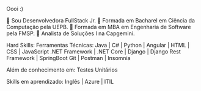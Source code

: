 Oooi :)

📌 Sou Desenvolvedora FullStack Jr. 
📌 Formada em Bacharel em Ciência da Computação pela UEPB.
📌 Formada em MBA em Engenharia de Software pela FMSP.
📌 Analista de Soluções I na Capgemini.

Hard Skills:
Ferramentas Técnicas:
Java | C# | Python | Angular | HTML | CSS | JavaScript 
.NET Framework | .NET Core | Django | Django Rest Framework | SpringBoot 
Git | Postman | Insomnia

Além de conhecimento em: 
Testes Unitários

Skills em aprendizado:
Inglês | Azure | ITIL
